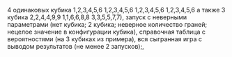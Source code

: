 4 одинаковых кубика 1,2,3,4,5,6 1,2,3,4,5,6 1,2,3,4,5,6 1,2,3,4,5,6 а также 3 кубика 2,2,4,4,9,9 1,1,6,6,8,8 3,3,5,5,7,7), запуск с неверными параметрами (нет кубика; 2 кубика; неверное количество граней; нецелое значение в конфигурации кубика), справочная таблица с вероятностями (на 3 кубиках из примера), вся сыгранная игра с выводом результатов (не менее 2 запусков);,
